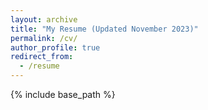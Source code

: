 ```yaml
---
layout: archive
title: "My Resume (Updated November 2023)"
permalink: /cv/
author_profile: true
redirect_from:
  - /resume
---
```


{% include base_path %}

<object data="../files/cv.pdf" width="1000" height="1000" type='application/pdf'></object>